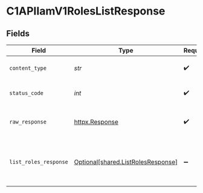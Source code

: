 # C1APIIamV1RolesListResponse


## Fields

| Field                                                                                       | Type                                                                                        | Required                                                                                    | Description                                                                                 |
| ------------------------------------------------------------------------------------------- | ------------------------------------------------------------------------------------------- | ------------------------------------------------------------------------------------------- | ------------------------------------------------------------------------------------------- |
| `content_type`                                                                              | *str*                                                                                       | :heavy_check_mark:                                                                          | HTTP response content type for this operation                                               |
| `status_code`                                                                               | *int*                                                                                       | :heavy_check_mark:                                                                          | HTTP response status code for this operation                                                |
| `raw_response`                                                                              | [httpx.Response](https://www.python-httpx.org/api/#response)                                | :heavy_check_mark:                                                                          | Raw HTTP response; suitable for custom response parsing                                     |
| `list_roles_response`                                                                       | [Optional[shared.ListRolesResponse]](../../models/shared/listrolesresponse.md)              | :heavy_minus_sign:                                                                          | The ListRolesResponse message contains a list of results and a nextPageToken if applicable. |
